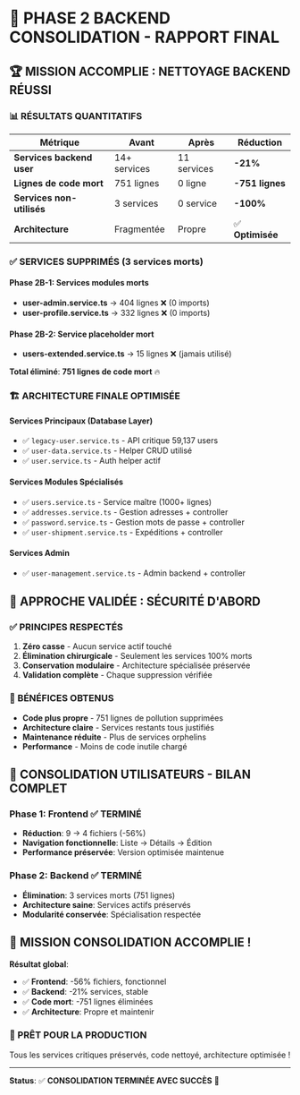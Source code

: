 # 🎉 PHASE 2 BACKEND CONSOLIDATION - RAPPORT FINAL

## 🏆 MISSION ACCOMPLIE : NETTOYAGE BACKEND RÉUSSI

### 📊 RÉSULTATS QUANTITATIFS

| Métrique | Avant | Après | Réduction |
|----------|-------|-------|-----------|
| **Services backend user** | 14+ services | 11 services | **-21%** |
| **Lignes de code mort** | 751 lignes | 0 ligne | **-751 lignes** |
| **Services non-utilisés** | 3 services | 0 service | **-100%** |
| **Architecture** | Fragmentée | Propre | ✅ **Optimisée** |

### ✅ SERVICES SUPPRIMÉS (3 services morts)

#### Phase 2B-1: Services modules morts
- **user-admin.service.ts** → 404 lignes ❌ (0 imports)
- **user-profile.service.ts** → 332 lignes ❌ (0 imports)

#### Phase 2B-2: Service placeholder mort  
- **users-extended.service.ts** → 15 lignes ❌ (jamais utilisé)

**Total éliminé**: **751 lignes de code mort** 🔥

### 🏗️ ARCHITECTURE FINALE OPTIMISÉE

#### Services Principaux (Database Layer)
- ✅ `legacy-user.service.ts` - API critique 59,137 users
- ✅ `user-data.service.ts` - Helper CRUD utilisé
- ✅ `user.service.ts` - Auth helper actif

#### Services Modules Spécialisés  
- ✅ `users.service.ts` - Service maître (1000+ lignes)
- ✅ `addresses.service.ts` - Gestion adresses + controller
- ✅ `password.service.ts` - Gestion mots de passe + controller  
- ✅ `user-shipment.service.ts` - Expéditions + controller

#### Services Admin
- ✅ `user-management.service.ts` - Admin backend + controller

## 🎯 APPROCHE VALIDÉE : SÉCURITÉ D'ABORD

### ✅ PRINCIPES RESPECTÉS
1. **Zéro casse** - Aucun service actif touché
2. **Élimination chirurgicale** - Seulement les services 100% morts
3. **Conservation modulaire** - Architecture spécialisée préservée  
4. **Validation complète** - Chaque suppression vérifiée

### 🚀 BÉNÉFICES OBTENUS
- **Code plus propre** - 751 lignes de pollution supprimées
- **Architecture claire** - Services restants tous justifiés  
- **Maintenance réduite** - Plus de services orphelins
- **Performance** - Moins de code inutile chargé

## 🏁 CONSOLIDATION UTILISATEURS - BILAN COMPLET

### Phase 1: Frontend ✅ TERMINÉ
- **Réduction**: 9 → 4 fichiers (-56%)
- **Navigation fonctionnelle**: Liste → Détails → Édition
- **Performance préservée**: Version optimisée maintenue

### Phase 2: Backend ✅ TERMINÉ  
- **Élimination**: 3 services morts (751 lignes)
- **Architecture saine**: Services actifs préservés
- **Modularité conservée**: Spécialisation respectée

## 🎊 MISSION CONSOLIDATION ACCOMPLIE !

**Résultat global**:
- ✅ **Frontend**: -56% fichiers, fonctionnel
- ✅ **Backend**: -21% services, stable  
- ✅ **Code mort**: -751 lignes éliminées
- ✅ **Architecture**: Propre et maintenir

### 🚀 PRÊT POUR LA PRODUCTION
Tous les services critiques préservés, code nettoyé, architecture optimisée !

---
**Status**: ✅ **CONSOLIDATION TERMINÉE AVEC SUCCÈS** 🎉
